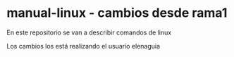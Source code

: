 # manual-linux - cambios desde rama1
En este repositorio se van a describir comandos de linux


Los cambios los está realizando el usuario elenaguia
